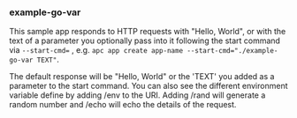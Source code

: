 ### example-go-var

This sample app responds to HTTP requests with "Hello, World", or with the text of a parameter you optionally pass into it following the start command via `--start-cmd=` , e.g. `apc app create app-name --start-cmd="./example-go-var TEXT"`.

The default response will be "Hello, World" or the 'TEXT' you added as a parameter to the start command. You can also see the different environment variable define by adding /env to the URI. Adding /rand will generate a random number and /echo will echo the details of the request.

